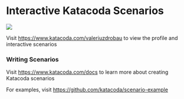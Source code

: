 # Interactive Katacoda Scenarios

[![](http://shields.katacoda.com/katacoda/valeriuzdrobau/count.svg)](https://www.katacoda.com/valeriuzdrobau "Get your profile on Katacoda.com")

Visit https://www.katacoda.com/valeriuzdrobau to view the profile and interactive scenarios

### Writing Scenarios
Visit https://www.katacoda.com/docs to learn more about creating Katacoda scenarios

For examples, visit https://github.com/katacoda/scenario-example

